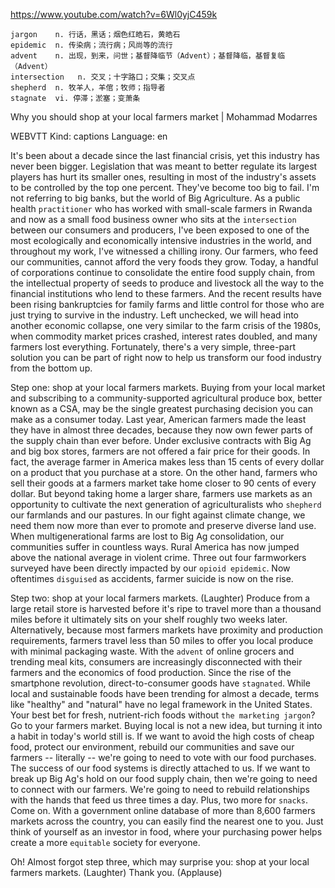 https://www.youtube.com/watch?v=6Wl0yjC459k 

```
jargon    n. 行话，黑话；烟色红皓石，黄皓石  
epidemic  n. 传染病；流行病；风尚等的流行   
advent    n. 出现，到来，问世；基督降临节（Advent）；基督降临，基督复临（Advent）
intersection   n. 交叉；十字路口；交集；交叉点
shepherd  n. 牧羊人，羊倌；牧师；指导者 
stagnate  vi. 停滞；淤塞；变萧条
```


Why you should shop at your local farmers market | Mohammad Modarres 

WEBVTT Kind: captions Language: en 

It's been about a decade since the last financial crisis, yet this industry has never been bigger. Legislation that was meant to better regulate its largest players has hurt its smaller ones, resulting in most of the industry's assets to be controlled by the top one percent. They've become too big to fail. I'm not referring to big banks, but the world of Big Agriculture. As a public health `practitioner` who has worked with small-scale farmers in Rwanda and now as a small food business owner who sits at the `intersection` between our consumers and producers, I've been exposed to one of the most ecologically and economically intensive industries in the world, and throughout my work, I've witnessed a chilling irony. Our farmers, who feed our communities, cannot afford the very foods they grow. Today, a handful of corporations continue to consolidate the entire food supply chain, from the intellectual property of seeds to produce and livestock all the way to the financial institutions who lend to these farmers. And the recent results have been rising bankruptcies for family farms and little control for those who are just trying to survive in the industry. Left unchecked, we will head into another economic collapse, one very similar to the farm crisis of the 1980s, when commodity market prices crashed, interest rates doubled, and many farmers lost everything. Fortunately, there's a very simple, three-part solution you can be part of right now to help us transform our food industry from the bottom up. 

Step one: shop at your local farmers markets. Buying from your local market and subscribing to a community-supported agricultural produce box, better known as a CSA, may be the single greatest purchasing decision you can make as a consumer today. Last year, American farmers made the least they have in almost three decades, because they now own fewer parts of the supply chain than ever before. Under exclusive contracts with Big Ag and big box stores, farmers are not offered a fair price for their goods. In fact, the average farmer in America makes less than 15 cents of every dollar on a product that you purchase at a store. On the other hand, farmers who sell their goods at a farmers market take home closer to 90 cents of every dollar. But beyond taking home a larger share, farmers use markets as an opportunity to cultivate the next generation of agriculturalists who `shepherd` our farmlands and our pastures. In our fight against climate change, we need them now more than ever to promote and preserve diverse land use. When multigenerational farms are lost to Big Ag consolidation, our communities suffer in countless ways. Rural America has now jumped above the national average in violent crime. Three out four farmworkers surveyed have been directly impacted by our `opioid epidemic`. Now oftentimes `disguised` as accidents, farmer suicide is now on the rise. 

Step two: shop at your local farmers markets. (Laughter) Produce from a large retail store is harvested before it's ripe to travel more than a thousand miles before it ultimately sits on your shelf roughly two weeks later. Alternatively, because most farmers markets have proximity and production requirements, farmers travel less than 50 miles to offer you local produce with minimal packaging waste. With the `advent` of online grocers and trending meal kits, consumers are increasingly disconnected with their farmers and the economics of food production. Since the rise of the smartphone revolution, direct-to-consumer goods have `stagnated`. While local and sustainable foods have been trending for almost a decade, terms like "healthy" and "natural" have no legal framework in the United States. Your best bet for fresh, nutrient-rich foods without `the marketing jargon`? Go to your farmers market. Buying local is not a new idea, but turning it into a habit in today's world still is. If we want to avoid the high costs of cheap food, protect our environment, rebuild our communities and save our farmers -- literally -- we're going to need to vote with our food purchases. The success of our food systems is directly attached to us. If we want to break up Big Ag's hold on our food supply chain, then we're going to need to connect with our farmers. We're going to need to rebuild relationships with the hands that feed us three times a day. Plus, two more for `snacks`. Come on. With a government online database of more than 8,600 farmers markets across the country, you can easily find the nearest one to you. Just think of yourself as an investor in food, where your purchasing power helps create a more `equitable` society for everyone. 

Oh! Almost forgot step three, which may surprise you: shop at your local farmers markets. (Laughter) Thank you. (Applause) 